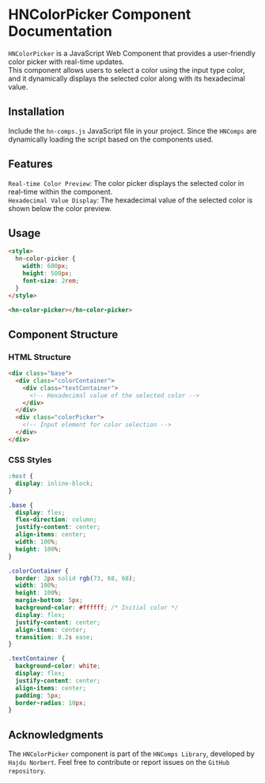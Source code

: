 # HNColorPicker Component Documentation

`HNColorPicker` is a JavaScript Web Component that provides a user-friendly color picker with real-time updates.<br>
This component allows users to select a color using the input type color, and it dynamically displays the selected color along with its hexadecimal value.

## Installation

Include the `hn-comps.js` JavaScript file in your project. Since the `HNComps` are dynamically loading the script based on the components used.

## Features

`Real-time Color Preview`: The color picker displays the selected color in real-time within the component.<br>
`Hexadecimal Value Display`: The hexadecimal value of the selected color is shown below the color preview.

## Usage

```html
<style>
  hn-color-picker {
    width: 600px;
    height: 500px;
    font-size: 2rem;
  }
</style>

<hn-color-picker></hn-color-picker>
```

## Component Structure

### HTML Structure

```html
<div class="base">
  <div class="colorContainer">
    <div class="textContainer">
      <!-- Hexadecimal value of the selected color -->
    </div>
  </div>
  <div class="colorPicker">
    <!-- Input element for color selection -->
  </div>
</div>
```

### CSS Styles

```css
:host {
  display: inline-block;
}

.base {
  display: flex;
  flex-direction: column;
  justify-content: center;
  align-items: center;
  width: 100%;
  height: 100%;
}

.colorContainer {
  border: 2px solid rgb(73, 68, 68);
  width: 100%;
  height: 100%;
  margin-bottom: 5px;
  background-color: #ffffff; /* Initial color */
  display: flex;
  justify-content: center;
  align-items: center;
  transition: 0.2s ease;
}

.textContainer {
  background-color: white;
  display: flex;
  justify-content: center;
  align-items: center;
  padding: 5px;
  border-radius: 10px;
}
```

## Acknowledgments

The `HNColorPicker` component is part of the `HNComps Library`, developed by `Hajdu Norbert`. Feel free to contribute or report issues on the `GitHub repository`.
